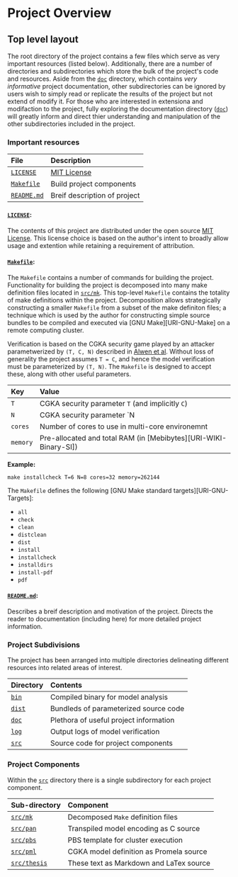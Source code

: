   Project Overview
====================

## Top level layout

The root directory of the project contains a few files which serve as very important resources (listed below).
Additionally, there are a number of directories and subdirectories which store the bulk of the project's code and resources.
Aside from the [`doc`][REPO-URI-doc] directory, which contains *very informative* project documentation, other subdirectories can be ignored by users wish to simply read or replicate the results of the project but not extend of modify it.
For those who are interested in extensiona and modifaction to the project, fully exploring the documentation directory ([`doc`][REPO-URI-doc]) will greatly inform and direct thier understanding and manipulation of the other subdirectories included in the project.


### Important resources

| File                              | Description                  |
| :-------------------------------- | :--------------------------- |
| [`LICENSE`  ][REPO-URI-LICENSE]   | [MIT License][SPDX-MIT]      |
| [`Makefile` ][REPO-URI-Makefile]  | Build project components     |
| [`README.md`][REPO-URI-README.md] | Breif description of project |


#### [`LICENSE`][REPO-URI-LICENSE]:  
  The contents of this project are distributed under the open source [MIT License][SPDX-MIT].
  This license choice is based on the author's intent to broadly allow usage and extention while retaining a requirement of attribution.


#### [`Makefile`][REPO-URI-Makefile]:  
  The `Makefile` contains a number of commands for building the project.
  Functionality for building the project is decomposed into many make definition files located in [`src/mk`][REPO-URI-src-mk].
  This top-level `Makefile` contains the totality of make definitions within the project.
  Decomposition allows strategically constructing a smaller `Makefile` from a subset of the make definiton files; a technique which is used by the author for constructing simple source bundles to be compiled and executed via [GNU Make][URI-GNU-Make] on a remote computing cluster.
  
  Verification is based on the CGKA security game played by an attacker parametwerized by `(T, C, N)` described in [Alwen et al][DOI-00].
  Without loss of generality the project assumes `T = C`, and hence the model verification must be parameterized by `(T, N)`.
  The `Makefile` is designed to accept these, along with other useful parameters.

  | Key      | Value                                                            |
  | :------- | :----------------------------------------------------------------|
  | `T`      | CGKA security parameter `T` (and implicitly `C`)                 |
  | `N`      | CGKA security parameter `N                                       |
  | `cores`  | Number of cores to use in multi-core environemnt                 |
  | `memory` | Pre-allocated and total RAM (in [Mebibytes][URI-WIKI-Binary-SI]) |

  **Example:**
  ```
  make installcheck T=6 N=8 cores=32 memory=262144
  ```

  The `Makefile` defines the following [GNU Make standard targets][URI-GNU-Targets]:

  - `all`
  - `check`
  - `clean`
  - `distclean`
  - `dist`
  - `install`
  - `installcheck`
  - `installdirs`
  - `install-pdf`
  - `pdf`


#### [`README.md`][REPO-URI-README.md]:  
  Describes a breif description and motivation of the project.
  Directs the reader to documentation (including here) for more detailed project information.


### Project Subdivisions

The project has been arranged into multiple directories delineating different resources into related areas of interest.

| Directory               | Contents                               |
| :---------------------- | :------------------------------------- |
| [`bin` ][REPO-URI-bin ] | Compiled binary for model analysis     |
| [`dist`][REPO-URI-dist] | Bundleds of parameterized source code  |
| [`doc` ][REPO-URI-doc ] | Plethora of useful project information |
| [`log` ][REPO-URI-log ] | Output logs of model verification      |
| [`src` ][REPO-URI-src ] | Source code for project components     |


### Project Components

Within the [`src`][REPO-URI-src] directory there is a single subdirectory for each project component.

| Sub-directory                       | Component                               |
| :---------------------------------- | :-------------------------------------- |
| [`src/mk`    ][REPO-URI-src-mk    ] | Decomposed `Make` definition files      |
| [`src/pan`   ][REPO-URI-src-pan   ] | Transpiled model encoding as C source   |
| [`src/pbs`   ][REPO-URI-src-pbs   ] | PBS template for cluster execution      |
| [`src/pml`   ][REPO-URI-src-pml   ] | CGKA model definition as Promela source |
| [`src/thesis`][REPO-URI-src-thesis] | These text as Markdown and LaTex source |


[DOI-00]: https://doi.org/10.1007/978-3-030-56784-2_9
[GNU-Make]:    https://www.gnu.org/software/make/
[GNU-Targets]: https://www.gnu.org/software/make/manual/html_node/Standard-Targets.html#Standard-Targets
[SPDX-MIT]: https://spdx.org/licenses/MIT.html
[WIKI-Binary-SI]: https://en.wikipedia.org/wiki/Binary_prefix

[REPO-URI-LICENSE   ]: https://github.com/recursion-ninja/masters-thesis/blob/master/doc/LICENSE
[REPO-URI-Makefile  ]: https://github.com/recursion-ninja/masters-thesis/blob/master/Makefile
[REPO-URI-README.md ]: https://github.com/recursion-ninja/masters-thesis#readme
[REPO-URI-bin       ]: https://github.com/recursion-ninja/masters-thesis/tree/master/bin
[REPO-URI-dist      ]: https://github.com/recursion-ninja/masters-thesis/tree/master/dist
[REPO-URI-doc       ]: https://github.com/recursion-ninja/masters-thesis/tree/master/doc
[REPO-URI-log       ]: https://github.com/recursion-ninja/masters-thesis/tree/master/log
[REPO-URI-src       ]: https://github.com/recursion-ninja/masters-thesis/tree/master/src
[REPO-URI-src-mk    ]: https://github.com/recursion-ninja/masters-thesis/tree/master/src/mk
[REPO-URI-src-pan   ]: https://github.com/recursion-ninja/masters-thesis/tree/master/src/pan
[REPO-URI-src-pbs   ]: https://github.com/recursion-ninja/masters-thesis/tree/master/src/pbs
[REPO-URI-src-pml   ]: https://github.com/recursion-ninja/masters-thesis/tree/master/src/pml
[REPO-URI-src-thesis]: https://github.com/recursion-ninja/masters-thesis/tree/master/src/thesis
